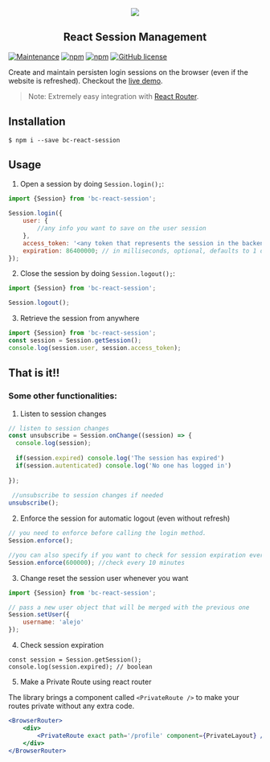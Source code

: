 <p align="center">
  <img src="https://assets.breatheco.de/apis/img/images.php?blob&random&cat=icon&tags=breathecode,128">
</p>

<p>
    <h2 align="center"> React Session Management </h2>
</p>

[![Maintenance](https://img.shields.io/badge/Maintained-yes-green.svg)](https://GitHub.com/breatheco-de/react-session.js/graphs/commit-activity)
[![npm](https://img.shields.io/npm/v/bc-react-session.svg)](https://www.npmjs.com/package/bc-react-session)
[![npm](https://img.shields.io/npm/dm/bc-react-session.svg)](https://www.npmjs.com/package/bc-react-session)
[![GitHub license](https://img.shields.io/github/license/Naereen/StrapDown.js.svg)](https://github.com/breatheco-de/react-session/blob/master/LICENSE)


Create and maintain persisten login sessions on the browser (even if the website is refreshed).
Checkout the [live demo](https://breatheco-de.github.io/react-session/).
> Note: Extremely easy integration with [React Router](https://github.com/ReactTraining/react-router).

## Installation

```
$ npm i --save bc-react-session
```

## Usage

1) Open a session by doing `Session.login();`:

```js
import {Session} from 'bc-react-session';

Session.login({ 
	user: {
	    //any info you want to save on the user session
	},
	access_token: '<any token that represents the session in the backend API>', 
	expiration: 86400000; // in milliseconds, optional, defaults to 1 day
});
```

2) Close the session by doing `Session.logout();`:
```js
import {Session} from 'bc-react-session';

Session.logout();
```

3) Retrieve the session from anywhere
```js
import {Session} from 'bc-react-session';
const session = Session.getSession();
console.log(session.user, session.access_token);
```

## That is it!!

### Some other functionalities:

1. Listen to session changes
```js
// listen to session changes
const unsubscribe = Session.onChange((session) => {
  console.log(session);
  
  if(session.expired) console.log('The session has expired')
  if(session.autenticated) console.log('No one has logged in')
  
});
 
 //unsubscribe to session changes if needed
unsubscribe();
```

2. Enforce the session for automatic logout (even without refresh)
```js
// you need to enforce before calling the login method.
Session.enforce();

//you can also specify if you want to check for session expiration every X amount of miliseconds
Session.enforce(600000); //check every 10 minutes

```

3. Change reset the session user whenever you want
```js
import {Session} from 'bc-react-session';

// pass a new user object that will be merged with the previous one
Session.setUser({
    username: 'alejo'
});
```

4. Check session expiration
```
const session = Session.getSession();
console.log(session.expired); // boolean
```

5. Make a Private Route using react router

The library brings a component called `<PrivateRoute />` to make your routes private without any extra code.

```jsx
<BrowserRouter>
    <div>
        <PrivateRoute exact path='/profile' component={PrivateLayout} />
    </div>
</BrowserRouter>
```
